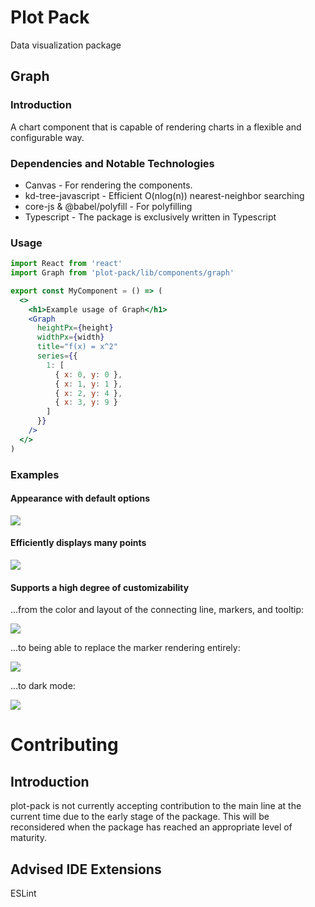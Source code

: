 # Plot Pack

Data visualization package

## Graph

### Introduction

A chart component that is capable of rendering charts in a flexible and configurable way.

### Dependencies and Notable Technologies

* Canvas - For rendering the components.
* kd-tree-javascript - Efficient O(nlog(n)) nearest-neighbor searching
* core-js & @babel/polyfill - For polyfilling
* Typescript - The package is exclusively written in Typescript


### Usage

```jsx
import React from 'react'
import Graph from 'plot-pack/lib/components/graph'

export const MyComponent = () => (
  <>
    <h1>Example usage of Graph</h1>
    <Graph 
      heightPx={height}
      widthPx={width}
      title="f(x) = x^2"
      series={{
        1: [
          { x: 0, y: 0 },
          { x: 1, y: 1 },
          { x: 2, y: 4 },
          { x: 3, y: 9 }
        ]
      }}
    />
  </>
)

```

### Examples

#### Appearance with default options

![](docs/components/graph/images/default_options.png)

#### Efficiently displays many points

![](docs/components/graph/images/variant_1.png)

#### Supports a high degree of customizability

...from the color and layout of the connecting line, markers, and tooltip:

![](docs/components/graph/images/variant_2.png)

...to being able to replace the marker rendering entirely:

![](docs/components/graph/images/variant_3.png)

...to dark mode:

![](docs/components/graph/images/variant_4.png)

# Contributing

## Introduction

plot-pack is not currently accepting contribution to the main line at the current time due to the early stage of the package. This will be reconsidered when the package has reached an appropriate level of maturity.

## Advised IDE Extensions

ESLint
